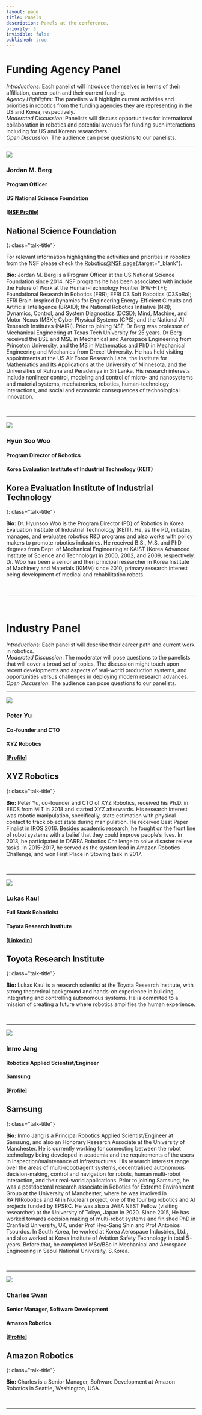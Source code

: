 ```yaml
---
layout: page
title: Panels
description: Panels at the conference.
priority: 5
invisible: false
published: true
---
```


# Funding Agency Panel

*Introductions*: Each panelist will introduce themselves in terms of their affiliation, career path and their current funding.
<br>
*Agency Highlights*: The panelists will highlight current activities and priorities in robotics from the funding agencies they are representing in the US and Korea, respectively.
<br>
*Moderated Discussion*: Panelists will discuss opportunities for international collaboration in robotics and potential avenues for funding such interactions including for US and Korean researchers.
<br>
*Open Discussion*: The audience can pose questions to our panelists.
<hr>

<div id="f1" class="talk">
  <div class="talk-profile">
    <img src="{{site.baseurl}}/images/funding_panel_1.jpg"/>
  </div>
  <div class="talk-speaker">
    <h3>Jordan M. Berg</h3>
    <h4>Program Officer</h4>
    <h4>US National Science Foundation</h4>
    <h4><a target="_blank" href="https://www.nsf.gov/staff/staff_bio.jsp?lan=jberg&org=CMMI&from_org=CMMI">[NSF Profile]</a></h4>
  </div>
</div>

## National Science Foundation
{: class="talk-title"}

For relevant information highlighting the activities and priorities in robotics from the NSF please check the [Robotics@NSF page](https://www.nsf.gov/robotics){:target="_blank"}.


**Bio:** Jordan M. Berg is a Program Officer at the US National Science Foundation since 2014. NSF programs he has been associated with include the Future of Work at the Human-Technology Frontier (FW-HTF); Foundational Research in Robotics (FRR); EFRI C3 Soft Robotics (C3SoRo); EFRI Brain-Inspired Dynamics for Engineering Energy-Efficient Circuits and Artificial Intelligence (BRAID); the National Robotics Initiative (NRI); Dynamics, Control, and System Diagnostics (DCSD); Mind, Machine, and Motor Nexus (M3X); Cyber Physical Systems (CPS); and the National AI Research Institutes (NAIRI). Prior to joining NSF, Dr Berg was professor of Mechanical Engineering at Texas Tech University for 25 years. Dr Berg received the BSE and MSE in Mechanical and Aerospace Engineering from Princeton University, and the MS in Mathematics and PhD in Mechanical Engineering and Mechanics from Drexel University. He has held visiting appointments at the US Air Force Research Labs, the Institute for Mathematics and Its Applications at the University of Minnesota, and the Universities of Ruhuna and Peradeniya in Sri Lanka. His research interests include nonlinear control, modeling and control of micro- and nanosystems and material systems, mechatronics, robotics, human-technology interactions, and social and economic consequences of technological innovation.

<br>
<hr>


<div id="f2" class="talk">
  <div class="talk-profile">
    <img src="{{site.baseurl}}/images/funding_panel_2.png"/>
  </div>
  <div class="talk-speaker">
    <h3>Hyun Soo Woo</h3>
    <h4>Program Director of Robotics</h4>
    <h4>Korea Evaluation Institute of Industrial Technology (KEIT)</h4>
  </div>
</div>

## Korea Evaluation Institute of Industrial Technology
{: class="talk-title"}

**Bio:** Dr. Hyunsoo Woo is the Program Director (PD) of Robotics in Korea Evaluation Institute of Industrial Technology (KEIT). He, as the PD, initiates, manages, and evaluates robotics R&D programs and also works with policy makers to promote robotics industries. He received B.S., M.S. and PhD degrees from Dept. of Mechanical Engineering at KAIST (Korea Advanced Institute of Science and Technology) in 2000, 2002, and 2009, respectively. Dr. Woo has been a senior and then principal researcher in Korea Institute of Machinery and Materials (KIMM) since 2010, primary research interest being development of medical and rehabilitation robots. 


<br/>
<hr>
<br/>


# Industry Panel

*Introductions*: Each panelist will describe their career path and current work in robotics. 
<br>
*Moderated Discussion*: The moderator will pose questions to the panelists that will cover a broad set of topics. The discussion might touch upon recent developments and aspects of real-world production systems, and opportunities versus challenges in deploying modern research advances.
<br>
*Open Discussion*: The audience can pose questions to our panelists.
<hr>



<div id="i1" class="talk">
  <div class="talk-profile">
    <img src="{{site.baseurl}}/images/industry_panel_1.jpg"/>
  </div>
  <div class="talk-speaker">
    <h3>Peter Yu</h3>
    <h4>Co-founder and CTO</h4>
    <h4>XYZ Robotics</h4>
    <h4><a target="_blank" href="https://people.csail.mit.edu/peterkty/">[Profile]</a></h4>
  </div>
</div>


## XYZ Robotics
{: class="talk-title"}

**Bio:** Peter Yu, co-founder and CTO of XYZ Robotics, received his Ph.D. in EECS from MIT in 2018 and started XYZ afterwards. His research interest was robotic manipulation, specifically, state estimation with physical contact to track object state during manipulation. He received Best Paper Finalist in IROS 2016. Besides academic research, he fought on the front line of robot systems with a belief that they could improve people’s lives. In 2013, he participated in DARPA Robotics Challenge to solve disaster relieve tasks. In 2015-2017, he served as the system lead in Amazon Robotics Challenge, and won First Place in Stowing task in 2017.


<br/>
<hr>
<div id="i2" class="talk">
  <div class="talk-profile">
    <img src="{{site.baseurl}}/images/industry_panel_2.jpg"/>
  </div>
  <div class="talk-speaker">
    <h3>Lukas Kaul</h3>
    <h4>Full Stack Roboticist</h4>
    <h4>Toyota Research Institute</h4>
    <h4><a target="_blank" href="https://www.linkedin.com/in/lukas-kaul-b7334597/">[LinkedIn]</a></h4>
  </div>
</div>


## Toyota Research Institute
{: class="talk-title"}

**Bio:** Lukas Kaul is a research scientist at the Toyota Research Institute, with strong theoretical background and hands-on experience in building, integrating and controlling autonomous systems. He is commited to a mission of creating a future where robotics amplifies the human experience.

<br/>
<hr>

<div id="i4" class="talk">
  <div class="talk-profile">
    <img src="{{site.baseurl}}/images/industry_panel_4.png"/>
  </div>
  <div class="talk-speaker">
    <h3>Inmo Jang</h3>
    <h4>Robotics Applied Scientist/Engineer</h4>
    <h4>Samsung</h4>
    <h4><a target="_blank" href="https://sites.google.com/view/inmojang">[Profile]</a></h4>
  </div>
</div>


## Samsung
{: class="talk-title"}

**Bio:** Inmo Jang is a Principal Robotics Applied Scientist/Engineer at Samsung, and also an Honorary Research Associate at the University of Manchester. He is currently working for connecting between the robot technology being developed in academia and the requirements of the users in inspection/maintenance of infrastructures.
His research interests range over the areas of multi-robot/agent systems, decentralised autonomous decision-making, control and navigation for robots, human multi-robot interaction, and their real-world applications. 
Prior to joining Samsung, he was a postdoctoral research associate in Robotics for Extreme Environment Group at the University of Manchester, where he was involved in RAIN(Robotics and AI in Nuclear) project, one of the four big robotics and AI projects funded by EPSRC. He was also a JAEA NEST Fellow (visiting researcher) at the University of Tokyo, Japan in 2020. Since 2015, He has worked towards decision making of multi-robot systems and finished PhD in Cranfield University, UK, under Prof Hyo-Sang Shin and Prof Antonios Tsourdos. In South Korea, he worked at Korea Aerospace Industries, Ltd., and also worked at Korea Institute of Aviation Safety Technology in total 5+ years. Before that, he completed MSc/BSc in Mechanical and Aerospace Engineering in Seoul National University, S.Korea.

<br/>
<hr>

<div id="i3" class="talk">
  <div class="talk-profile">
    <img src="{{site.baseurl}}/images/industry_panel_3.png"/>
  </div>
  <div class="talk-speaker">
    <h3>Charles Swan</h3>
    <h4>Senior Manager, Software Development</h4>
    <h4>Amazon Robotics</h4>
    <h4><a target="_blank" href="https://www.amazon.science/author/charles-swan">[Profile]</a></h4>
  </div>
</div>


## Amazon Robotics
{: class="talk-title"}

**Bio:** Charles is a Senior Manager, Software Development at Amazon Robotics in Seattle, Washington, USA.


<br/>
<hr>
<br/>
